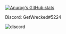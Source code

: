 [![Anurag's GitHub stats](https://github-readme-stats.vercel.app/api?username=MatzHilven&theme=dracula)](https://github.com/anuraghazra/github-readme-stats)

Discord: GetWrecked#5224

![discord](https://discord.c99.nl/widget/theme-4/323345531764080640.png)





